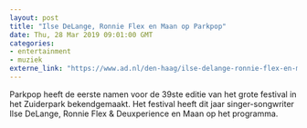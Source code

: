 ```yaml
---
layout: post
title: "Ilse DeLange, Ronnie Flex en Maan op Parkpop"
date: Thu, 28 Mar 2019 09:01:00 GMT
categories: 
- entertainment 
- muziek 
externe_link: "https://www.ad.nl/den-haag/ilse-delange-ronnie-flex-en-maan-op-parkpop~afb77f11/"
---
```


Parkpop heeft de eerste namen voor de 39ste editie van het grote festival in het Zuiderpark bekendgemaakt. Het festival heeft dit jaar singer-songwriter Ilse DeLange, Ronnie Flex & Deuxperience en Maan op het programma.
